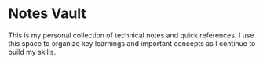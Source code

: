 # Notes Vault

This is my personal collection of technical notes and quick references. I use this space to organize key learnings and important concepts as I continue to build my skills.

